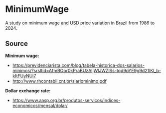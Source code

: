 # MinimumWage
A study on minimum wage and USD price variation in Brazil from 1986 to 2024.

## Source
**Minimum wage:**
- https://previdenciarista.com/blog/tabela-historica-dos-salarios-minimos/?srsltid=AfmBOor0kPraBUzAIjWlJWZlSs-tqd9pYE9g9d21lKl_b-kItFUyNUi7
- http://www.rhcontabil.cnt.br/slariominimo.pdf

**Dollar exchange rate:**
- https://www.aasp.org.br/produtos-servicos/indices-economicos/mensal/dolar/

